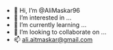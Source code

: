 - 👋 Hi, I’m @AliMaskar96
- 👀 I’m interested in ...
- 🌱 I’m currently learning ...
- 💞️ I’m looking to collaborate on ...
- 📫 ali.aitmaskar@gmail.com

